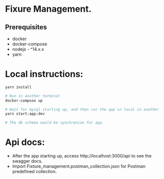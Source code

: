 # Fixure Management.

## Prerequisites

- docker
- docker-compose
- nodejs - ^14.x.x
- yarn

# Local instructions:

```sh
yarn install

# Run in another terminal
docker-compose up

# Wait for mysql starting up, and then run the app in local in another terminal
yarn start:app:dev

# The db schema would be synchronize for app.

```

# Api docs:

- After the app starting up, access http://localhost:3000/api to see the swagger docs.
- Import Fixture_management.postman_collection.json for Postman predefined collection.
